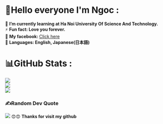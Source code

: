 # 💫Hello everyone I'm Ngoc :
🌱 <b>I’m currently learning at Ha Noi University Of Science And Technology.</b><br>
⚡ <b>Fun fact: Love you forever.</b><br>
🤝 <b>My facebook: </b><a href="https://www.facebook.com/tienngoc2k2/">Click here</a><br>
📖 <b>Languages: English, Japanese(日本語)</b>

## 
# 📊GitHub Stats :
![](https://github-readme-stats.vercel.app/api?username=Ngoccccc&theme=radical&hide_border=false&include_all_commits=false&count_private=false)<br/>
![](https://github-readme-streak-stats.herokuapp.com/?user=Ngoccccc&theme=radical&hide_border=false)<br/>
![](https://github-readme-stats.vercel.app/api/top-langs/?username=Ngoccccc&theme=radical&hide_border=false&include_all_commits=false&count_private=false&layout=compact)

### ✍️Random Dev Quote
![](https://quotes-github-readme.vercel.app/api?type=horizontal&theme=radical)
😍😍 <b>Thanks for visit my github</b>
